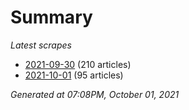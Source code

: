 # Summary
*Latest scrapes*
* [2021-09-30](https://github.com/nuuuwan/news_lk/blob/data/news_lk.2021-09-30.json) (210 articles)
* [2021-10-01](https://github.com/nuuuwan/news_lk/blob/data/news_lk.2021-10-01.json) (95 articles)

*Generated at 07:08PM, October 01, 2021*